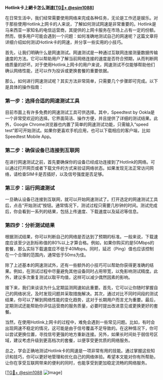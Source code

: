 **Hotlink卡上網卡怎么测速[[TG💪+ @esim1088](https://t.me/s/esim1088)]**

在日常生活中，我们经常需要使用网络来完成各种任务，无论是工作还是娱乐。对于那些使用Hotlink上网卡的人来说，了解如何测试网速是非常重要的。Hotlink是马来西亚一家知名的电信运营商，其提供的上网卡服务在市场上占有一定的份额。然而，很多用户可能会遇到一个问题：如何准确地测试自己的网速呢？这篇文章将详细介绍如何测试Hotlink卡的网速，并分享一些实用的小技巧。

首先，让我们明确什么是网速测试。网速测试是一种通过互联网连接测量数据传输速度的方法。它可以帮助用户了解当前网络连接的速度是否符合预期，从而判断网络质量的好坏。对于使用Hotlink上网卡的用户来说，网速测试不仅能够帮助他们确认网络性能，还可以作为投诉或更换套餐的重要依据。

那么，如何进行网速测试呢？其实方法非常简单，只需要几个步骤即可完成。以下是具体的操作指南：

### **第一步：选择合适的网速测试工具**
目前市面上有许多免费的网速测试工具可供选择。其中，Speedtest by Ookla是一个非常受欢迎的选择。它界面简洁、操作方便，并且提供了详细的测试结果。此外，Google Chrome浏览器也内置了简单的网速测试功能，只需输入“speed test”即可开始测试。如果你更喜欢手机应用，也可以下载相应的客户端，比如Speedtest Mobile App。

### **第二步：确保设备已连接到互联网**
在进行网速测试之前，首先要确保你的设备已经成功连接到了Hotlink的网络。可以通过打开网页或者下载文件的方式来验证网络状态。如果发现无法正常访问网络，请检查SIM卡是否插好，以及信号强度是否足够。

### **第三步：运行网速测试**
一旦确认设备已连接到互联网，就可以开始网速测试了。打开选定的网速测试工具后，点击“开始测试”按钮。通常情况下，测试过程只需要几秒钟的时间。测试完成后，你会看到一系列的结果，包括上传速度、下载速度以及延迟等信息。

### **第四步：分析测试结果**
根据测试结果，你可以判断自己的网络是否达到了预期的标准。一般来说，下载速度应该至少达到标称值的80%以上才算合格。例如，如果你购买的是50Mbps的套餐，那么实际下载速度应不低于40Mbps。同时，延迟（Ping）值也应该控制在一个合理的范围内，通常低于50ms为佳。

除了上述基本的网速测试外，还有一些额外的小技巧可以帮助你获得更准确的结果。例如，在测试过程中尽量避免其他设备同时占用带宽，以免影响测试精度。此外，建议多次重复测试以取平均值，这样可以减少偶然因素的影响。

接下来，我们来谈谈为什么定期监测网速如此重要。首先，它可以让你随时掌握自己的网络状况，及时发现问题并采取措施解决。其次，通过对比不同时间段的测试结果，你可以了解到网络性能的变化趋势，这对于长期用户而言尤为重要。最后，定期测试还能帮助你评估运营商的服务质量，必要时提出改进意见或更换更好的套餐。

当然，在使用Hotlink上网卡的过程中，难免会遇到一些常见问题。比如，有时会出现网速不稳定的情况，这可能是由于信号覆盖不足导致的。在这种情况下，你可以尝试更换位置，寻找信号更强的地方重新连接。另外，如果长时间处于弱信号区域，建议考虑升级到更高档次的套餐，以便享受更优质的网络服务。

总之，学会正确地测试Hotlink卡的网速是一项非常有用的技能。通过掌握这些知识和技巧，你可以更好地管理和优化自己的网络体验。希望本文能对你有所帮助，让你在享受互联网带来的便利的同时，也能享受到更加稳定流畅的网络服务。

[[TG💪+ @esim1088](https://t.me/s/esim1088) ![Image](https://i.postimg.cc/4NQfJmqS/Snipaste-2025-05-13-00-14-12.png)]
